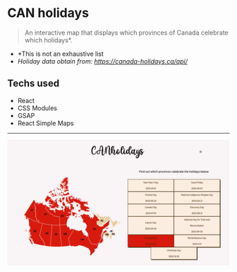 # CAN holidays

> An interactive map that displays which provinces of Canada celebrate which holidays\*.

- \*This is not an exhaustive list
- _Holiday data obtain from: https://canada-holidays.ca/api/_

## Techs used

- React
- CSS Modules
- GSAP
- React Simple Maps

---

![App preview](/src/assets/preview.png)
